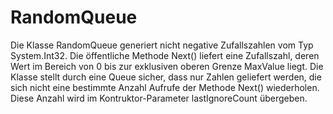 ﻿RandomQueue
===========

Die Klasse RandomQueue generiert nicht negative Zufallszahlen vom Typ System.Int32. Die öffentliche Methode Next() liefert eine Zufallszahl, deren Wert im Bereich von 0 bis zur exklusiven oberen Grenze MaxValue liegt. Die Klasse stellt durch eine Queue sicher, dass nur Zahlen geliefert werden, die sich nicht eine bestimmte Anzahl Aufrufe der Methode Next() wiederholen. Diese Anzahl wird im Kontruktor-Parameter lastIgnoreCount übergeben.

